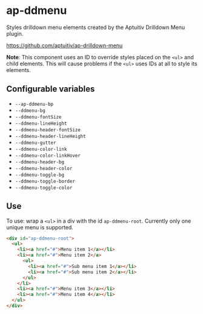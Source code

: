 # ap-ddmenu

Styles drilldown menu elements created by the Aptuitiv Drilldown Menu plugin. 

<https://github.com/aptuitiv/ap-drilldown-menu>

**Note**: This component uses an ID to override styles placed on the `<ul>` and 
child elements. This will cause problems if the `<ul>` uses IDs at all to style 
its elements.


## Configurable variables

* `--ap-ddmenu-bp`
* `--ddmenu-bg`
* `--ddmenu-fontSize`
* `--ddmenu-lineHeight`
* `--ddmenu-header-fontSize`
* `--ddmenu-header-lineHeight`
* `--ddmenu-gutter`
* `--ddmenu-color-link`
* `--ddmenu-color-linkHover`
* `--ddmenu-header-bg`
* `--ddmenu-header-color`
* `--ddmenu-toggle-bg`
* `--ddmenu-toggle-border`
* `--ddmenu-toggle-color`


## Use

To use: wrap a `<ul>` in a div with the id `ap-ddmenu-root`. Currently only
one unique menu is supported.

```html
<div id="ap-ddmenu-root">
  <ul>
    <li><a href="#">Menu item 1</a></li>
    <li><a href="#">Menu item 2</a>
      <ul>
        <li><a href="#">Sub menu item 1</a></li>
        <li><a href="#">Sub menu item 2</a></li>
      </ul>
    </li>
    <li><a href="#">Menu item 3</a></li>
    <li><a href="#">Menu item 4</a></li>
  </ul>
</div>
```
